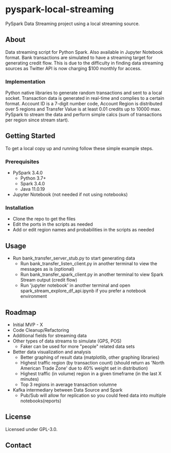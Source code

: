 # pyspark-local-streaming
PySpark Data Streaming project using a local streaming source.

## About
Data streaming script for Python Spark. Also available in Jupyter Notebook format. Bank transactions
are simulated to have a streaming target for generating credit flow. This is due to the difficulty in
finding data streaming sources as Twitter API is now charging $100 monthly for access.

### Implementation
Python native libraries to generate random transactions and sent to a local socket. Transaction data is
generated in real-time and complies to a certain format. Account ID is a 7-digit number code, Account Region
is distributed over 5 regions and Transfer Value is at least 0.01 credits up to 10000 max. PySpark to
stream the data and perform simple calcs (sum of transactions per region since stream start).

## Getting Started
To get a local copy up and running follow these simple example steps.

### Prerequisites
* PySpark 3.4.0
  * Python 3.7+
  * Spark 3.4.0
  * Java 11.0.19
* Jupyter Notebook (not needed if not using notebooks)

### Installation
* Clone the repo to get the files
* Edit the ports in the scripts as needed
* Add or edit region names and probabilities in the scripts as needed

## Usage
* Run bank_transfer_server_stub.py to start generating data
  * Run bank_transfer_listen_client.py in another terminal to view the messages as is (optional)
  * Run bank_transfer_spark_client.py in another terminal to view Spark Stream output (credit flow)
  * Run 'jupyter notebook' in another terminal and open spark_stream_explore_df_api.ipynb if you prefer a notebook environment

## Roadmap
* Initial MVP - X
* Code Cleanup/Refactoring
* Additional fields for streaming data
* Other types of data streams to simulate (GPS, POS)
  * Faker can be used for more "people" related data sets
* Better data visualization and analysis
  * Better graphing of result data (matplotlib, other graphing libraries)
  * Highest traffic region (by transaction count) (should return as 'North American Trade Zone' due to 40% weight set in distribution)
  * Highest traffic (in volume) region in a given timeframe (in the last X minutes)
  * Top 3 regions in average transaction volumne
* Kafka intermediary between Data Source and Spark
  * Pub/Sub will allow for replication so you could feed data into multiple notebooks(reports)

## License
Licensed under GPL-3.0.

## Contact
